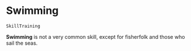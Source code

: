 # Swimming

`SkillTraining`

**Swimming** is not a very common skill, except for fisherfolk and those who sail the seas.